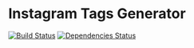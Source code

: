 # Instagram Tags Generator
[![Build Status](https://travis-ci.com/geekkun/instagram_tags.svg?branch=master)](https://travis-ci.com/geekkun/instagram_tags)
[![Dependencies Status](https://david-dm.org/geekkun/instagram_tags.svg)](https://david-dm.org/geekkun/instagram_tags.svg)